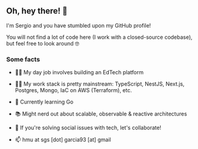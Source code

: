 ## Oh, hey there! 👋

I'm Sergio and you have stumbled upon my GitHub profile!

You will not find a lot of code here (I work with a closed-source codebase), but feel free to look around 🤓

### Some facts

- 👨‍🏫 My day job involves building an EdTech platform
- 👨‍💻 My work stack is pretty mainstream: TypeScript, NestJS, Next.js, Postgres, Mongo, IaC on AWS (Terraform), etc.
- 🐹 Currently learning Go
- 📚 Might nerd out about scalable, observable & reactive architectures

- 🤝 If you're solving social issues with tech, let's collaborate!
- 📫 hmu at sgs [dot] garcia93 [at] gmail
